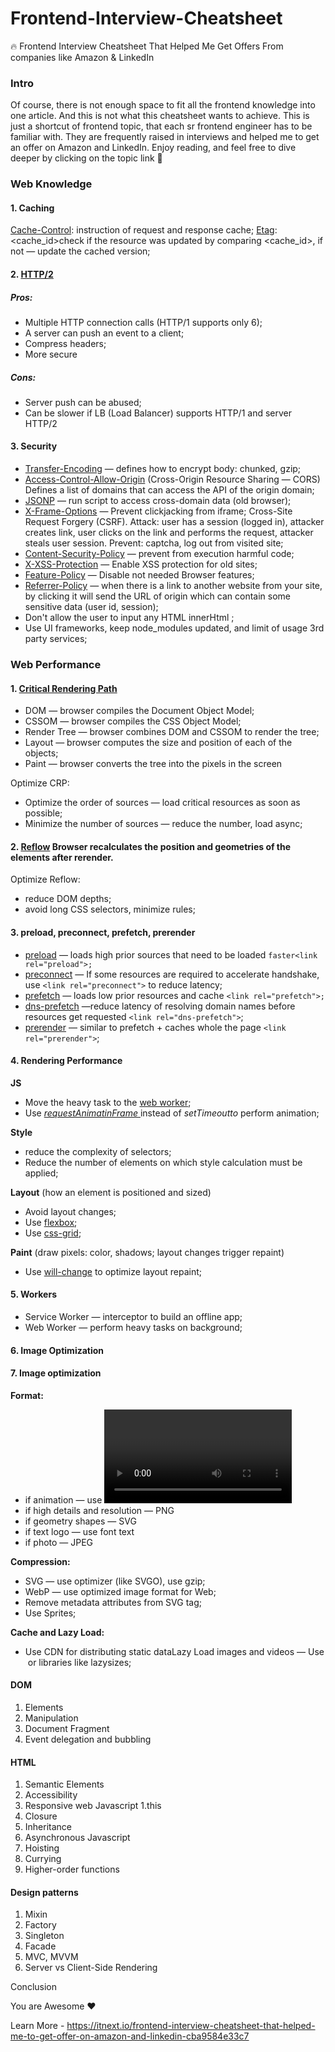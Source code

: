 # Frontend-Interview-Cheatsheet
🔥 Frontend Interview Cheatsheet That Helped Me Get Offers From companies like Amazon &amp; LinkedIn

### Intro
Of course, there is not enough space to fit all the frontend knowledge into one article. And this is not what this cheatsheet wants to achieve. This is just a shortcut of frontend topic, that each sr frontend engineer has to be familiar with. They are frequently raised in interviews and helped me to get an offer on Amazon and LinkedIn. Enjoy reading, and feel free to dive deeper by clicking on the topic link 🙌

### Web Knowledge

#### 1. Caching

[Cache-Control](https://developer.mozilla.org/en-US/docs/Web/HTTP/Headers/Cache-Control): instruction of request and response cache;
[Etag](https://developer.mozilla.org/en-US/docs/Web/HTTP/Headers/ETag): <cache_id>check if the resource was updated by comparing <cache_id>, if not — update the cached version;

#### 2. [HTTP/2](https://www.sitepoint.com/http2-the-pros-the-cons-and-what-you-need-to-know/)

##### Pros:

- Multiple HTTP connection calls (HTTP/1 supports only 6);
- A server can push an event to a client;
- Compress headers;
- More secure

##### Cons:

- Server push can be abused;
- Can be slower if LB (Load Balancer) supports HTTP/1 and server HTTP/2

#### 3. Security

- [Transfer-Encoding](https://www.geeksforgeeks.org/http-headers-transfer-encoding/) — defines how to encrypt body: chunked, gzip;
- [Access-Control-Allow-Origin](https://developer.mozilla.org/en-US/docs/Web/HTTP/Headers/Access-Control-Allow-Origin) (Cross-Origin Resource Sharing — CORS) Defines a list of domains that can access the API of the origin domain;
- [JSONP](https://www.w3schools.com/js/js_json_jsonp.asp#:~:text=JSONP%20stands%20for%20JSON%20with,instead%20of%20the%20XMLHttpRequest%20object.) — run script to access cross-domain data (old browser);
- [X-Frame-Options](https://developer.mozilla.org/en-US/docs/Web/HTTP/Headers/X-Frame-Options) — Prevent clickjacking from iframe;
Cross-Site Request Forgery (CSRF). Attack: user has a session (logged in), attacker creates link, user clicks on the link and performs the request, attacker steals user session. Prevent: captcha, log out from visited site;
- [Content-Security-Policy](https://owasp.org/www-community/attacks/csrf) — prevent from execution harmful code;
- [X-XSS-Protection](https://developer.mozilla.org/en-US/docs/Web/HTTP/Headers/X-XSS-Protection) — Enable XSS protection for old sites;
- [Feature-Policy](https://developer.mozilla.org/en-US/docs/Web/HTTP/Headers/Feature-Policy) — Disable not needed Browser features;
- [Referrer-Policy](https://developer.mozilla.org/en-US/docs/Web/HTTP/Headers/Referrer-Policy) — when there is a link to another website from your site, by clicking it will send the URL of origin which can contain some sensitive data (user id, session);
- Don't allow the user to input any HTML innerHtml ;
- Use UI frameworks, keep node_modules updated, and limit of usage 3rd party services;

### Web Performance

#### 1. [Critical Rendering Path](https://developer.mozilla.org/en-US/docs/Web/Performance/Critical_rendering_path)

- DOM — browser compiles the Document Object Model;
- CSSOM — browser compiles the CSS Object Model;
- Render Tree — browser combines DOM and CSSOM to render the tree;
- Layout — browser computes the size and position of each of the objects;
- Paint — browser converts the tree into the pixels in the screen

Optimize CRP:
- Optimize the order of sources — load critical resources as soon as possible;
- Minimize the number of sources — reduce the number, load async;

#### 2. [Reflow](https://developers.google.com/speed/docs/insights/browser-reflow) Browser recalculates the position and geometries of the elements after rerender.

Optimize Reflow:
- reduce DOM depths;
- avoid long CSS selectors, minimize rules;

#### 3. preload, preconnect, prefetch, prerender

- [preload](https://developer.mozilla.org/en-US/docs/Web/HTML/Link_types/preload) — loads high prior sources that need to be loaded `faster<link rel="preload">;`
- [preconnect](https://developer.mozilla.org/en-US/docs/Web/HTML/Link_types/preconnect) — If some resources are required to accelerate handshake, use `<link rel="preconnect">` to reduce latency;
- [prefetch](https://developer.mozilla.org/en-US/docs/Glossary/Prefetch) — loads low prior resources and cache `<link rel="prefetch">;`
- [dns-prefetch](https://developer.mozilla.org/en-US/docs/Web/Performance/dns-prefetch) —reduce latency of resolving domain names before resources get requested `<link rel="dns-prefetch">`;
- [prerender](https://developer.mozilla.org/en-US/docs/Glossary/prerender) — similar to prefetch + caches whole the page `<link rel="prerender">`;

#### 4. Rendering Performance

**JS**

- Move the heavy task to the [web worker](https://developer.mozilla.org/en-US/docs/Web/API/Web_Workers_API/Using_web_workers);
- Use _[requestAnimatinFrame ](https://developer.mozilla.org/en-US/docs/Web/API/window/requestAnimationFrame)_ instead of _setTimeoutto_ perform animation;

**Style**

- reduce the complexity of selectors;
- Reduce the number of elements on which style calculation must be applied;

**Layout** (how an element is positioned and sized)

- Avoid layout changes;
- Use [flexbox](https://css-tricks.com/snippets/css/a-guide-to-flexbox/);
- Use [css-grid](https://itnext.io/how-i-learned-css-grid-in-5-min-ec6439d8bf0);

**Paint** (draw pixels: color, shadows; layout changes trigger repaint)

- Use [will-change](https://developer.mozilla.org/en-US/docs/Web/CSS/will-change) to optimize layout repaint;

#### 5. Workers

- Service Worker — interceptor to build an offline app;
- Web Worker — perform heavy tasks on background;

#### 6. Image Optimization

#### 7. Image optimization

**Format:**

- if animation — use <video>instead gif
- if high details and resolution — PNG
- if geometry shapes — SVG
- if text logo — use font text
- if photo — JPEG

**Compression:**

- SVG — use optimizer (like SVGO), use gzip;
- WebP — use optimized image format for Web;
- Remove metadata attributes from SVG tag;
- Use Sprites;

**Cache and Lazy Load:**

  - Use CDN for distributing static dataLazy Load images and videos 
  — Use <img loading="lazy"/> or libraries like lazysizes;

#### **DOM**
  
1. Elements
2. Manipulation
3. Document Fragment
4. Event delegation and bubbling

#### **HTML**
  
1. Semantic Elements
2. Accessibility
3. Responsive web
Javascript
1.this
2. Closure
3. Inheritance
4. Asynchronous Javascript
5. Hoisting
6. Currying
7. Higher-order functions

#### Design patterns

1. Mixin
2. Factory
3. Singleton
4. Facade
5. MVC, MVVM
6. Server vs Client-Side Rendering
  
Conclusion
  
You are Awesome ❤️
  
Learn More - https://itnext.io/frontend-interview-cheatsheet-that-helped-me-to-get-offer-on-amazon-and-linkedin-cba9584e33c7
